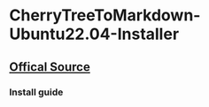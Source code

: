 # CherryTreeToMarkdown-Ubuntu22.04-Installer
## [Offical Source](https://gitlab.com/kibley/cherrytreetomarkdown)
### Install guide
